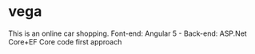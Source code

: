 # vega
This is an online car shopping. Font-end: Angular 5 - Back-end: ASP.Net Core+EF Core code first approach
